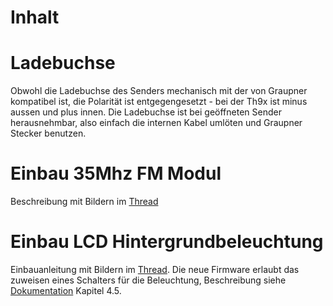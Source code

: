 # Inhalt #



# Ladebuchse #

Obwohl die Ladebuchse des Senders mechanisch mit der von Graupner kompatibel ist, die Polarität ist entgegengesetzt - bei der Th9x ist minus aussen und plus innen. Die Ladebuchse ist bei geöffneten Sender herausnehmbar, also einfach die internen Kabel umlöten und Graupner Stecker benutzen.

# Einbau 35Mhz FM Modul #

Beschreibung mit Bildern im [Thread](http://www.rclineforum.de/forum/thread.php?threadid=239048&sid=&threadview=0&hilight=&hilightuser=&page=43)


# Einbau LCD Hintergrundbeleuchtung #

Einbauanleitung mit Bildern im [Thread](http://www.rclineforum.de/forum/thread.php?threadid=239048&sid=&threadview=0&hilight=&hilightuser=&page=22). Die neue Firmware erlaubt das zuweisen eines Schalters für die Beleuchtung, Beschreibung siehe [Dokumentation](http://th9x.googlecode.com/svn/trunk/doc/th9x.pdf) Kapitel 4.5.